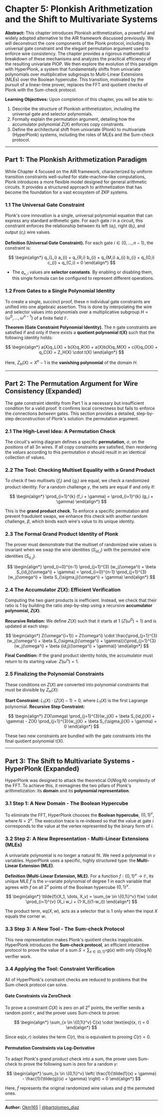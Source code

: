 # **Chapter 5: Plonkish Arithmetization and the Shift to Multivariate Systems**

**Abstract:** This chapter introduces Plonkish arithmetization, a powerful and widely adopted alternative to the AIR framework discussed previously. We will deconstruct the core components of the Plonk protocol, including its universal gate constraint and the elegant permutation argument used to enforce wire consistency. The chapter provides a rigorous mathematical breakdown of these mechanisms and analyzes the practical efficiency of the resulting univariate PIOP. We then explore the evolution of this paradigm with HyperPlonk, a system that fundamentally shifts from univariate polynomials over multiplicative subgroups to Multi-Linear Extensions (MLEs) over the Boolean hypercube. This transition, motivated by the pursuit of a linear-time prover, replaces the FFT and quotient checks of Plonk with the Sum-check protocol.

**Learning Objectives:** Upon completion of this chapter, you will be able to:

1.  Describe the structure of Plonkish arithmetization, including the universal gate and selector polynomials.
2.  Formally explain the permutation argument, detailing how the accumulator polynomial $Z(X)$ enforces copy constraints.
3.  Define the architectural shift from univariate (Plonk) to multivariate (HyperPlonk) systems, including the roles of MLEs and the Sum-check protocol.

---

## **Part 1: The Plonkish Arithmetization Paradigm**

While Chapter 4 focused on the AIR framework, characterized by uniform transition constraints well-suited for state-machine-like computations, Plonk introduces a more flexible model designed for general arithmetic circuits. It provides a structured approach to arithmetization that has become the foundation for a vast ecosystem of ZKP systems.

### **1.1 The Universal Gate Constraint**

Plonk's core innovation is a single, universal polynomial equation that can express any standard arithmetic gate. For each gate $i$ in a circuit, this constraint enforces the relationship between its left ($a_i$), right ($b_i$), and output ($c_i$) wire values.

**Definition (Universal Gate Constraint).** For each gate $i \in \{0, \dots, n-1\}$, the constraint is:

$$
\begin{align*}
q_{L,i} a_{i} + q_{R,i} b_{i} + q_{M,i} a_{i} b_{i} + q_{O,i} c_{i} + q_{C,i} = 0
\end{align*}
$$

- The $q_{\bullet,i}$ values are **selector constants**. By enabling or disabling them, this single formula can be configured to represent different operations.

### **1.2 From Gates to a Single Polynomial Identity**

To create a single, succinct proof, these $n$ individual gate constraints are unified into one algebraic assertion. This is done by interpolating the wire and selector values into polynomials over a multiplicative subgroup $H = \{\omega^{0}, \dots, \omega^{n-1}\}$ of a finite field $\mathbb{F}$.

**Theorem (Gate Constraint Polynomial Identity).** The $n$ gate constraints are satisfied if and only if there exists a **quotient polynomial $t(X)$** such that the following identity holds:

$$
\begin{align*}
a(X)q_L(X) + b(X)q_R(X) + a(X)b(X)q_M(X) + c(X)q_O(X) + q_C(X) = Z_H(X) \cdot t(X)
\end{align*}
$$

Here, $Z_H(X) = X^n - 1$ is the **vanishing polynomial** of the domain $H$.

---

## **Part 2: The Permutation Argument for Wire Consistency (Expanded)**

The gate constraint identity from Part 1 is a necessary but insufficient condition for a valid proof. It confirms local correctness but fails to enforce the connections _between_ gates. This section provides a detailed, step-by-step deconstruction of Plonk's solution: the permutation argument.

### **2.1 The High-Level Idea: A Permutation Check**

The circuit's wiring diagram defines a specific **permutation**, $\sigma$, on the _positions_ of all $3n$ wires. If all copy constraints are satisfied, then reordering the _values_ according to this permutation $\sigma$ should result in an identical collection of values.

### **2.2 The Tool: Checking Multiset Equality with a Grand Product**

To check if two multisets $\{f_i\}$ and $\{g_i\}$ are equal, we check a randomized product identity. For a random challenge $\gamma$, the sets are equal if and only if:

$$
\begin{align*}
\prod_{i=1}^{k} (f_i + \gamma) = \prod_{i=1}^{k} (g_i + \gamma)
\end{align*}
$$

This is the **grand product check**. To enforce a specific permutation and prevent fraudulent swaps, we enhance this check with another random challenge, $\beta$, which binds each wire's value to its unique identity.

### **2.3 The Formal Grand Product Identity of Plonk**

The prover must demonstrate that the multiset of randomized wire values is invariant when we swap the wire identities ($S_{id,j}$) with the permuted wire identities ($S_{\sigma,j}$).

$$
\begin{align*}
\prod_{i=0}^{n-1} \prod_{j=1}^{3} (w_j(\omega^i) + \beta S_{id,j}(\omega^i) + \gamma) = \prod_{i=0}^{n-1} \prod_{j=1}^{3} (w_j(\omega^i) + \beta S_{\sigma,j}(\omega^i) + \gamma)
\end{align*}
$$

### **2.4 The Accumulator $Z(X)$: Efficient Verification**

Computing the two giant products is inefficient. Instead, we check that their ratio is 1 by building the ratio step-by-step using a recursive **accumulator polynomial, $Z(X)$**.

**Recursive Relation:** We define $Z(X)$ such that it starts at 1 ($Z(\omega^0)=1$) and is updated at each step:

$$
\begin{align*}
Z(\omega^{i+1}) = Z(\omega^i) \cdot \frac{\prod_{j=1}^{3}(w_j(\omega^i) + \beta S_{\sigma,j}(\omega^i) + \gamma)}{\prod_{j=1}^{3}(w_j(\omega^i) + \beta {id,j}(\omega^i) + \gamma)}
\end{align*}
$$

**Final Condition:** If the grand product identity holds, the accumulator must return to its starting value: $Z(\omega^n) = 1$.

### **2.5 Finalizing the Polynomial Constraints**

These conditions on $Z(X)$ are converted into polynomial constraints that must be divisible by $Z_H(X)$:

**Start Constraint:** $L_1(X) \cdot (Z(X) - 1) = 0$, where $L_1(X)$ is the first Lagrange polynomial.
**Recursive Step Constraint:**

$$
\begin{align*}
Z(X\omega) \prod_{j=1}^{3}(w_j(X) + \beta S_{id,j}(X) + \gamma) - Z(X) \prod_{j=1}^{3}(w_j(X) + \beta S_{\sigma,j}(X) + \gamma) = 0
\end{align*}
$$

These two new constraints are bundled with the gate constraints into the final quotient polynomial t(X).

---

## **Part 3: The Shift to Multivariate Systems - HyperPlonk (Expanded)**

HyperPlonk was designed to attack the theoretical $O(N \log N)$ complexity of the FFT. To achieve this, it reimagines the two pillars of Plonk's arithmetization: its **domain** and its **polynomial representation**.

### **3.1 Step 1: A New Domain - The Boolean Hypercube**

To eliminate the FFT, HyperPlonk chooses the **Boolean hypercube**, $\{0,1\}^v$, where $N=2^v$. The execution trace is re-indexed so that the value at gate $i$ corresponds to the value at the vertex represented by the binary form of $i$.

### **3.2 Step 2: A New Representation - Multi-Linear Extensions (MLEs)**

A univariate polynomial is no longer a natural fit. We need a polynomial in $v$ variables. HyperPlonk uses a specific, highly structured type: the **Multi-Linear Extension (MLE)**.

**Definition (Multi-Linear Extension, MLE).** For a function $f: \{0,1\}^v \to \mathbb{F}$, its unique MLE $\tilde{f}$ is the $v$-variate polynomial of degree 1 in each variable that agrees with $f$ on all $2^v$ points of the Boolean hypercube $\{0,1\}^v$.

$$
\begin{align*}
\tilde{f}(X_1, \dots, X_v) = \sum_{w \in \{0,1\}^v} f(w) \cdot \prod_{i=1}^{v} (X_i w_i + (1-X_i)(1-w_i))
\end{align*}
$$

The product term, $\text{eq}(X, w)$, acts as a selector that is 1 only when the input $X$ equals the corner $w$.

### **3.3 Step 3: A New Tool - The Sum-check Protocol**

This new representation makes Plonk's quotient checks inapplicable. HyperPlonk introduces the **Sum-check protocol**, an efficient interactive protocol to prove the value of a sum $S = \sum_{x \in \{0,1\}^v} g(x)$ with only $O(\log N)$ verifier work.

### **3.4 Applying the Tool: Constraint Verification**

All of HyperPlonk's constraint checks are reduced to problems that the Sum-check protocol can solve.

#### **Gate Constraints via ZeroCheck**

To prove a constraint $C(X)$ is zero on all $2^v$ points, the verifier sends a random point $r$, and the prover uses Sum-check to prove:

$$
\begin{align*}
\sum_{x \in \{0,1\}^v} C(x) \cdot \text{eq}(x, r) = 0
\end{align*}
$$

Since $\text{eq}(x, r)$ isolates the term $C(r)$, this is equivalent to proving $C(r)=0$.

#### **Permutation Constraints via Log-Derivative**

To adapt Plonk's grand product check into a sum, the prover uses Sum-check to prove the following sum is zero for a random $\gamma$:

$$
\begin{align*}
\sum_{x \in \{0,1\}^v} \left( \frac{1}{\tilde{f}(x) + \gamma} - \frac{1}{\tilde{g}(x) + \gamma} \right) = 0
\end{align*}
$$

Here, $\tilde{f}$ represents the original randomized wire values and $\tilde{g}$ the permuted ones.

---

**Author:** [Okm165](https://github.com/Okm165) | [@bartolomeo_diaz](https://x.com/bartolomeo_diaz)
